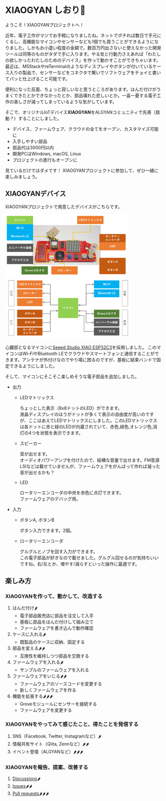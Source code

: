 # XIAOGYAN しおり🔖

ようこそ！XIAOGYANプロジェクトへ！

近年、電子工作がマジでお手軽になりましたね。ネットでポチれば数日で手元にくるし、高機能なマイコンやセンサーなども1個でも買うことができるようになりました。しかもお小遣い程度の金額で。数百万円出さないと使えなかった開発ツールは同等のものがタダで手に入ります。やる気と行動力さえあれば「わたしの欲しかったわたしのためのデバイス」を作って動かすことができちゃいます。
最近は、M5StackやreTerminalのようなディスプレイやボタンが付いているケース入りの製品で、センサーなどをコネクタで繋いでソフトウェアをチョイと書いてパッと仕上げること可能です。

便利になった反面、ちょっと寂しいなと思うところがあります。はんだ付けがうまくできたとかできなかったとか、部品壊れた悲しいとか。一喜一憂する電子工作の楽しさが減ってしまっているような気がしています。

そこで、オリジナルIoTデバイス**XIAOGYAN**をALGYANコミュニティで先導（扇動？）することにしました。

* デバイス、ファームウェア、クラウドの全てをオープン、カスタマイズ可能に
* 入手しやすい部品
* 部品代は3000円以内
* 開発PCはWindows, macOS, Linux
* プロジェクトの進行もオープンに

見ているだけではダメです！
XIAOGYANプロジェクトに参加して、ぜひ一緒に楽しみましょう。

## XIAOGYANデバイス

XIAOGYANプロジェクトで用意したデバイスがこちらです。

<img src="media/2.png" height="200"> <img src="media/1.png" height="200">

心臓部となるマイコンに[Seeed Studio XIAO ESP32C3](https://wiki.seeedstudio.com/XIAO_ESP32C3_Getting_Started)を採用しました。
このマイコンはWi-FiやBluetooth LEでクラウドやスマートフォンと通信することができます。アンテナが外付けなのでやり場に困るのですが、基板に結束バンドで固定できるようにしました。

そして、マイコンにそこそこ楽しめそうな電子部品を追加しました。

* 出力
    * LEDマトリックス

        ちょっとした表示（8x8ドットのLED）ができます。  
        液晶ディスプレイのほうがドットが多くて表示の自由度が高いのですが、ここはあえてLEDマトリックスにしました。このLEDマトリックスは各ドットに赤と緑のLEDが内蔵されていて、赤色,緑色,オレンジ色,消灯の4つを状態を表示できます。

    * スピーカー

        音が出せます。  
        オーディオパワーアンプを付けたので、結構な音量で出せます。FM音源LSIなどは載せていませんが、ファームウェアをがんばって作れば凝った音が出せるかも？

    * LED

        ロータリーエンコーダの中央を赤色に点灯できます。  
        ファームウェアのデバッグ用。

* 入力
    * ボタンA, ボタンB

        ボタン入力できます。2個。

    * ロータリーエンコーダ

        グルグルとノブを回す入力ができます。  
        この電子部品が好きなので載せました。グルグル回せるのが気持ちいいですね。右/左とか、増やす/減らすといった操作に最適です。

## 楽しみ方

### XIAOGYANを作って、動かして、改造する

1. はんだ付け🌶️
    * 電子部品販売店に部品を注文して入手
    * 基板に部品をはんだ付けして組み立て
    * ファームウェアを書き込んで動作確認
2. ケースに入れる🌶️
    * 既製品のケースに収納、固定する
3. 部品を変える🌶️🌶️
    * 互換性を維持しつつ部品を交換する
4. ファームウェアを入れる🌶️
    * サンプルのファームウェアを入れる
5. ファームウェアをいじる🌶️🌶️
    * ファームウェアのソースコードを変更する
    * 新しくファームウェアを作る
6. 機能を拡張する🌶️🌶️🌶️
    * Groveモジュールにセンサーを接続する
    * ファームウェアを変更する

### XIAOGYANをやってみて感じたこと、得たことを発信する

1. SNS（Facebook, Twitter, Instagramなど）🌶️
2. 情報共有サイト（Qiita, Zennなど）🌶️🌶️
3. イベント登壇（ALGYANなど）🌶️🌶️🌶️

### XIAOGYANを報告、提案、改善する

1. [Discussions](https://github.com/algyan/XIAOGYAN/discussions)🌶️
2. [Issues](https://github.com/algyan/XIAOGYAN/issues)🌶️🌶️
3. [Pull requests](https://github.com/algyan/XIAOGYAN/pulls)🌶️🌶️🌶️
